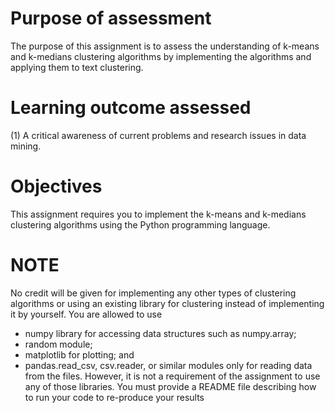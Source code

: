 # Purpose of assessment
The purpose of this assignment is to assess the
understanding of k-means and k-medians
clustering algorithms by implementing the
algorithms and applying them to text
clustering.

# Learning outcome assessed
(1) A critical awareness of current problems
and research issues in data mining.

# Objectives
This assignment requires you to implement the k-means and k-medians clustering algorithms
using the Python programming language.

# NOTE
No credit will be given for implementing any other types of clustering algorithms
or using an existing library for clustering instead of implementing it by yourself.
You are allowed to use
- numpy library for accessing data structures such as numpy.array;
- random module;
- matplotlib for plotting; and
- pandas.read_csv, csv.reader, or similar modules only for reading data from the files.
However, it is not a requirement of the assignment to use any of those libraries.
You must provide a README file describing how to run your code to re-produce your results
